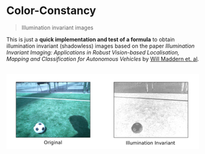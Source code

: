 # Color-Constancy
> Illumination invariant images

This is just a **quick implementation and test of a formula** to obtain illumination invariant (shadowless) images based on the paper *Illumination Invariant Imaging: Applications in Robust Vision-based Localisation, Mapping and Classification for Autonomous Vehicles* by [Will Maddern et. al](http://ori.ox.ac.uk/ori-people/will-maddern/).

<div align="center">
  <br>
  <img src="./example.png" alt="Example Image" width="800">
</div>
